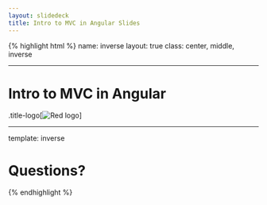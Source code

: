 ```yaml
---
layout: slidedeck
title: Intro to MVC in Angular Slides
---
```


{% highlight html %}
name: inverse
layout: true
class: center, middle, inverse

---

# Intro to MVC in Angular

.title-logo[![Red logo](/public/img/red-logo-white.svg)]

---

template: inverse

# Questions?

{% endhighlight %}